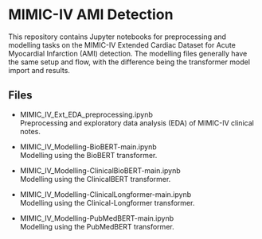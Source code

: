 # MIMIC-IV AMI Detection

This repository contains Jupyter notebooks for preprocessing and modelling tasks on the MIMIC-IV Extended Cardiac Dataset for Acute Myocardial Infarction (AMI) detection.
The modelling files generally have the same setup and flow, with the difference being the transformer model import and results.

## Files

- MIMIC_IV_Ext_EDA_preprocessing.ipynb  
  Preprocessing and exploratory data analysis (EDA) of MIMIC-IV clinical notes.

- MIMIC_IV_Modelling-BioBERT-main.ipynb  
  Modelling using the BioBERT transformer.

- MIMIC_IV_Modelling-ClinicalBioBERT-main.ipynb  
  Modelling using the ClinicalBERT transformer.

- MIMIC_IV_Modelling-ClinicalLongformer-main.ipynb  
  Modelling using the Clinical-Longformer transformer.

- MIMIC_IV_Modelling-PubMedBERT-main.ipynb  
  Modelling using the PubMedBERT transformer.
